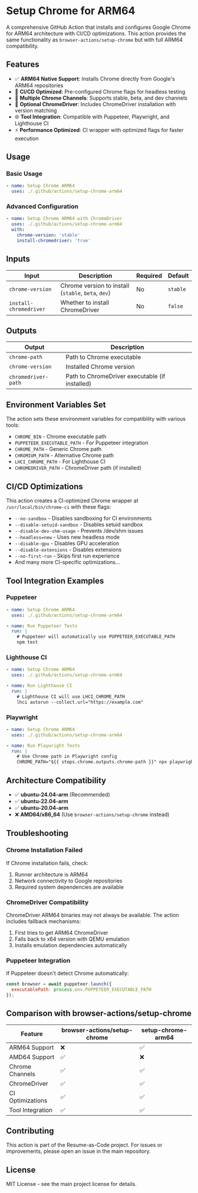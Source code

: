 # Setup Chrome for ARM64

A comprehensive GitHub Action that installs and configures Google Chrome for ARM64 architecture with CI/CD optimizations. This action provides the same functionality as `browser-actions/setup-chrome` but with full ARM64 compatibility.

## Features

- ✅ **ARM64 Native Support**: Installs Chrome directly from Google's ARM64 repositories
- 🔧 **CI/CD Optimized**: Pre-configured Chrome flags for headless testing
- 🎯 **Multiple Chrome Channels**: Supports stable, beta, and dev channels
- 🚗 **Optional ChromeDriver**: Includes ChromeDriver installation with version matching
- 🌐 **Tool Integration**: Compatible with Puppeteer, Playwright, and Lighthouse CI
- ⚡ **Performance Optimized**: CI wrapper with optimized flags for faster execution

## Usage

### Basic Usage

```yaml
- name: Setup Chrome ARM64
  uses: ./.github/actions/setup-chrome-arm64
```

### Advanced Configuration

```yaml
- name: Setup Chrome ARM64 with ChromeDriver
  uses: ./.github/actions/setup-chrome-arm64
  with:
    chrome-version: 'stable'
    install-chromedriver: 'true'
```

## Inputs

| Input | Description | Required | Default |
|-------|-------------|----------|---------|
| `chrome-version` | Chrome version to install (`stable`, `beta`, `dev`) | No | `stable` |
| `install-chromedriver` | Whether to install ChromeDriver | No | `false` |

## Outputs

| Output | Description |
|--------|-------------|
| `chrome-path` | Path to Chrome executable |
| `chrome-version` | Installed Chrome version |
| `chromedriver-path` | Path to ChromeDriver executable (if installed) |

## Environment Variables Set

The action sets these environment variables for compatibility with various tools:

- `CHROME_BIN` - Chrome executable path
- `PUPPETEER_EXECUTABLE_PATH` - For Puppeteer integration
- `CHROME_PATH` - Generic Chrome path
- `CHROMIUM_PATH` - Alternative Chrome path
- `LHCI_CHROME_PATH` - For Lighthouse CI
- `CHROMEDRIVER_PATH` - ChromeDriver path (if installed)

## CI/CD Optimizations

This action creates a CI-optimized Chrome wrapper at `/usr/local/bin/chrome-ci` with these flags:

- `--no-sandbox` - Disables sandboxing for CI environments
- `--disable-setuid-sandbox` - Disables setuid sandbox
- `--disable-dev-shm-usage` - Prevents /dev/shm issues
- `--headless=new` - Uses new headless mode
- `--disable-gpu` - Disables GPU acceleration
- `--disable-extensions` - Disables extensions
- `--no-first-run` - Skips first run experience
- And many more CI-specific optimizations...

## Tool Integration Examples

### Puppeteer

```yaml
- name: Setup Chrome ARM64
  uses: ./.github/actions/setup-chrome-arm64

- name: Run Puppeteer Tests
  run: |
    # Puppeteer will automatically use PUPPETEER_EXECUTABLE_PATH
    npm test
```

### Lighthouse CI

```yaml
- name: Setup Chrome ARM64
  uses: ./.github/actions/setup-chrome-arm64

- name: Run Lighthouse CI
  run: |
    # Lighthouse CI will use LHCI_CHROME_PATH
    lhci autorun --collect.url="https://example.com"
```

### Playwright

```yaml
- name: Setup Chrome ARM64
  uses: ./.github/actions/setup-chrome-arm64

- name: Run Playwright Tests
  run: |
    # Use Chrome path in Playwright config
    CHROME_PATH="${{ steps.chrome.outputs.chrome-path }}" npx playwright test
```

## Architecture Compatibility

- ✅ **ubuntu-24.04-arm** (Recommended)
- ✅ **ubuntu-22.04-arm** 
- ✅ **ubuntu-20.04-arm**
- ❌ **AMD64/x86_64** (Use `browser-actions/setup-chrome` instead)

## Troubleshooting

### Chrome Installation Failed

If Chrome installation fails, check:
1. Runner architecture is ARM64
2. Network connectivity to Google repositories
3. Required system dependencies are available

### ChromeDriver Compatibility

ChromeDriver ARM64 binaries may not always be available. The action includes fallback mechanisms:
1. First tries to get ARM64 ChromeDriver
2. Falls back to x64 version with QEMU emulation
3. Installs emulation dependencies automatically

### Puppeteer Integration

If Puppeteer doesn't detect Chrome automatically:

```javascript
const browser = await puppeteer.launch({
  executablePath: process.env.PUPPETEER_EXECUTABLE_PATH
});
```

## Comparison with browser-actions/setup-chrome

| Feature | browser-actions/setup-chrome | setup-chrome-arm64 |
|---------|------------------------------|---------------------|
| ARM64 Support | ❌ | ✅ |
| AMD64 Support | ✅ | ❌ |
| Chrome Channels | ✅ | ✅ |
| ChromeDriver | ✅ | ✅ |
| CI Optimizations | ✅ | ✅ |
| Tool Integration | ✅ | ✅ |

## Contributing

This action is part of the Resume-as-Code project. For issues or improvements, please open an issue in the main repository.

## License

MIT License - see the main project license for details.